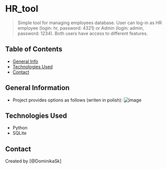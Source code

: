 # HR_tool
> Simple tool for managing employees database. User can log-in as HR employee (login: hr, password: 4321) or Admin (login: admin, password: 1234). Both users have access to different features.

## Table of Contents
* [General Info](#general-information)
* [Technologies Used](#technologies-used)
* [Contact](#contact)


## General Information
- Project provides options as follows (writen in polish):
![image](https://user-images.githubusercontent.com/33248134/161323596-f8f9751c-29f0-4356-bfd4-99ab0e8d1f46.png)


## Technologies Used
- Python
- SQLite


## Contact
Created by [@DominikaSk]
